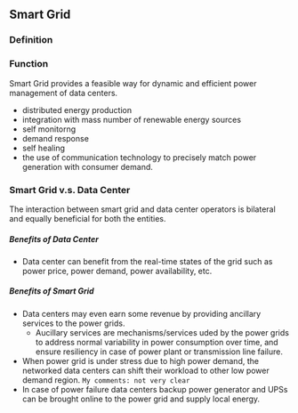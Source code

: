 ## Smart Grid


### Definition


### Function 
Smart Grid provides a feasible way for dynamic and efficient power management of data centers. 
- distributed energy production
- integration with mass number of renewable energy sources
- self monitorng
- demand response
- self healing 
- the use of communication technology to precisely match power generation with consumer demand. 


### Smart Grid v.s. Data Center
The interaction between smart grid and data center operators is bilateral and equally beneficial for both the entities.

##### Benefits of Data Center
- Data center can benefit from the real-time states of the grid such as power price, power demand, power availability, etc.

##### Benefits of Smart Grid 
- Data centers may even earn some revenue by providing ancillary services to the power grids. 
  - Aucillary services are mechanisms/services uded by the power grids to address normal variability in power consumption over time, and ensure resiliency in case of power plant or transmission line failure.
- When power grid is under stress due to high power demand, the networked data centers can shift their workload to other low power demand region. `My comments: not very clear`
- In case of power failure data centers backup power generator and UPSs can be brought online to the power grid and supply local energy. 
